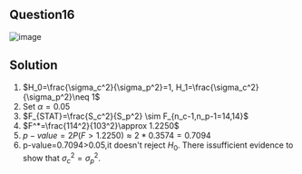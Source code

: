 ## Question16
![image](https://github.com/user-attachments/assets/94686779-3029-4262-888f-7da8249239f6)
## Solution
 1. $H_0=\frac{\sigma_c^2}{\sigma_p^2}=1,  H_1=\frac{\sigma_c^2}{\sigma_p^2}\neq 1$
 2. Set $\alpha=0.05$
 3. $F_{STAT}=\frac{S_c^2}{S_p^2} \sim F_{n_c-1,n_p-1=14,14}$
 4. $F^*=\frac{114^2}{103^2}\approx 1.2250$
 5. $p-value=2P(F>1.2250)\approx 2*0.3574=0.7094$
 6. p-value=0.7094>0.05,it doesn't reject $H_0$. There issufficient evidence to show that $\sigma_c^2=\sigma_p^2$.
